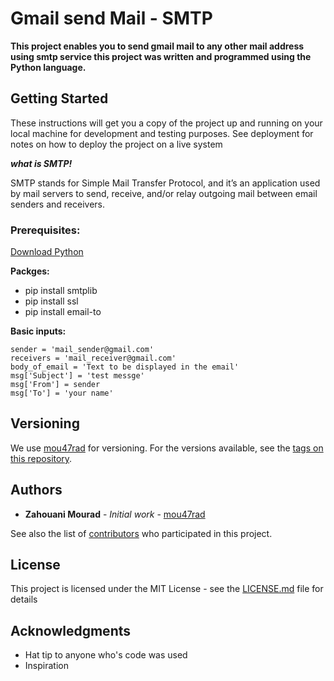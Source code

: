 # Gmail send Mail - SMTP
**This project enables you to send gmail mail to any other mail address using smtp service this project was written and programmed using the Python language.**


## Getting Started

These instructions will get you a copy of the project up and running on your local machine for development and testing purposes. See deployment for notes on how to deploy the project on a live system


***what is SMTP!***

SMTP stands for Simple Mail Transfer Protocol, and it’s an application used by mail servers to send, receive, and/or relay outgoing mail between email senders and receivers.

### Prerequisites:
[Download Python](https://www.python.org/)

**Packges:**
* pip install smtplib
* pip install ssl 
* pip install email-to

**Basic inputs:**
```
sender = 'mail_sender@gmail.com'
receivers = 'mail_receiver@gmail.com'
body_of_email = 'Text to be displayed in the email'
msg['Subject'] = 'test messge'
msg['From'] = sender
msg['To'] = 'your name'
```
## Versioning

We use [mou47rad](https://github.com/mou47rad) for versioning. For the versions available, see the [tags on this repository](https://github.com/mou47rad/gmail_send_mail/tags). 

## Authors

* **Zahouani Mourad** - *Initial work* - [mou47rad](https://github.com/mou47rad)

See also the list of [contributors](https://github.com/mou47rad/gmail_send_mail/contributors) who participated in this project.

## License

This project is licensed under the MIT License - see the [LICENSE.md](LICENSE.md) file for details

## Acknowledgments

* Hat tip to anyone who's code was used
* Inspiration
